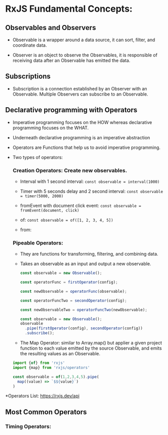# RxJS Fundamental Concepts:

## Observables and Observers

- Observable is a wrapper around a data source, it can sort, filter, and coordinate data.

- Observer is an object to observe the Observables, it is responsible of receiving data after an Observable has emitted the data.

## Subscriptions

- Subscription is a connection established by an Observer with an Observable. Multiple Observers can subscribe to an Observable.

## Declarative programming with Operators

- Imperative programming focuses on the HOW whereas declarative programming focuses on the WHAT.

- Underneath declarative programming is an imperative abstraction

- Operators are Functions that help us to avoid imperative programming.

- Two types of operators:

  ### Creation Operators: Create new observables.

    - Interval with 1 second interval:
      `const observable = interval(1000)`

    - Timer with 5 seconds delay and 2 second interval:
      `const observable = timer(5000, 2000)`

    - fromEvent with document click event:
      `const observable = fromEvent(document, click)`

    - of:
      `const observable = of([1, 2, 3, 4, 5])`
    - from:

  ### Pipeable Operators:

    - They are functions for transforming, filtering, and combining data.

    - Takes an observable as an input and output a new observable.

      ```ts
      const observable = new Observable();

      const operatorFunc = firstOperator(config);

      const newObservable = operatorFunc(observable);

      const operatorFuncTwo = secondOperator(config);

      const newObservableTwo = operatorFuncTwo(newObservable);
      ```

      ```ts
      const observable = new Observable();
      observable
        .pipe(firstOperator(config), secondOperator(config))
        .subscribe();
      ```

    - The Map Operator: similar to Array.map() but applier a given project function to each value emitted by the source Observable, and emits the resulting values as an Observable.

    ```ts
    import {of} from 'rxjs'
    import {map} from 'rxjs/operators'
    
    const observable = of(1,2,3,4,5).pipe(
      map((value) => `$${value}`)
    )
    ```

    




\*Operators List: https://rxjs.dev/api

## Most Common Operators

### Timing Operators:
